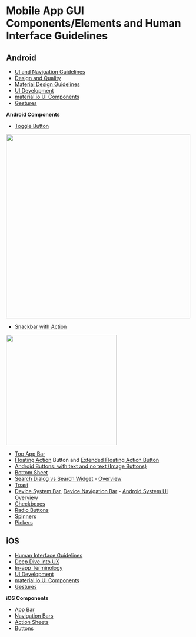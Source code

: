 # Mobile App GUI Components/Elements and Human Interface Guidelines

## Android

- [UI and Navigation Guidelines](https://developer.android.com/guide/topics/ui)
- [Design and Quality](https://developer.android.com/design?hl=en)
- [Material Design Guidelines](https://material.io/design/introduction/)
- [UI Development](https://material.io/develop/android/)
- [material.io UI Components](https://m2.material.io/components?platform=android)
- [Gestures](https://developer.android.com/training/gestures)

__Android Components__

- [Toggle Button](https://developer.android.com/guide/topics/ui/controls/togglebutton)
<img src="https://user-images.githubusercontent.com/70295997/207135935-22f6fd9d-1de7-4a0a-a6fe-fee47b01eec9.png" width=500>


- [Snackbar with Action](https://developer.android.com/training/snackbar/action)
<img src="https://user-images.githubusercontent.com/70295997/207134642-f8afbf6e-559e-47d3-bb10-d2092518b979.png" width=300>

- [Top App Bar](https://developer.android.com/training/appbar)
- [Floating Action](https://developer.android.com/guide/topics/ui/floating-action-button) Button and [Extended Floating Action Button](https://proandroiddev.com/flutter-how-to-using-bottomappbar-75d53426f5af)
- [Android Buttons: with text and no text (Image Buttons)](https://proandroiddev.com/flutter-how-to-using-bottomappbar-75d53426f5af)
- [Bottom Sheet](https://material.io/develop/android/components/bottom-sheet-behavior/)
- [Search Dialog vs Search Widget](https://developer.android.com/guide/topics/search/search-dialog) - [Overview](https://developer.android.com/guide/topics/search)
- [Toast](https://developer.android.com/guide/topics/ui/notifiers/toasts)
- [Device System Bar](https://developer.android.com/training/system-ui/status), [Device Navigation Bar](https://developer.android.com/training/system-ui/navigation) - [Android System UI Overview](https://developer.android.com/training/system-ui)
- [Checkboxes](https://developer.android.com/guide/topics/ui/controls/checkbox)
- [Radio Buttons](https://developer.android.com/guide/topics/ui/controls/radiobutton)
- [Spinners](https://developer.android.com/guide/topics/ui/controls/spinner)
- [Pickers](https://developer.android.com/guide/topics/ui/controls/pickers)

## iOS

- [Human Interface Guidelines](https://developer.apple.com/design/human-interface-guidelines/ios/overview/themes/)
- [Deep Dive into UX](https://developer.apple.com/design/human-interface-guidelines/ios/user-interaction/3d-touch/)
- [In-app Terminology](https://developer.apple.com/design/human-interface-guidelines/ios/visual-design/terminology/)
- [UI Development](https://m2.material.io/develop/ios)
- [material.io UI Components](https://m2.material.io/components?platform=ios)
- [Gestures](https://developer.apple.com/design/human-interface-guidelines/ios/user-interaction/gestures/)


__iOS Components__
- [App Bar](https://material.io/develop/ios/components/app-bars/)
- [Navigation Bars](https://developer.apple.com/design/human-interface-guidelines/ios/bars/navigation-bars/)
- [Action Sheets](https://developer.apple.com/design/human-interface-guidelines/ios/views/action-sheets/)
- [Buttons](https://developer.apple.com/design/human-interface-guidelines/ios/controls/buttons/)



